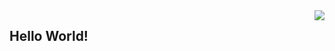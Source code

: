 <img align="right" src="https://github-readme-stats.vercel.app/api?username=xudafeng&show_icons=true&icon_color=CE1D2D&text_color=718096&bg_color=ffffff&hide_title=true" />

## Hello World!
